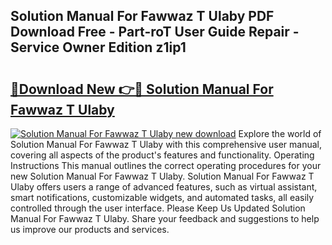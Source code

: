## Solution Manual For Fawwaz T Ulaby PDF Download Free - Part-roT User Guide Repair - Service Owner Edition z1ip1

# <h2><a href="http://bc82150.oget.top/?id=Solution+Manual+For+Fawwaz+T+Ulaby">🔗Download New 👉🔴 Solution Manual For Fawwaz T Ulaby</a></h2>

[![Solution Manual For Fawwaz T Ulaby new download](https://i.imgur.com/5g1atiW.png)](http://bc82150.oget.top/?id=Solution+Manual+For+Fawwaz+T+Ulaby)
Explore the world of Solution Manual For Fawwaz T Ulaby with this comprehensive user manual, covering all aspects of the product's features and functionality. Operating Instructions This manual outlines the correct operating procedures for your new Solution Manual For Fawwaz T Ulaby. Solution Manual For Fawwaz T Ulaby offers users a range of advanced features, such as virtual assistant, smart notifications, customizable widgets, and automated tasks, all easily controlled through the user interface. Please Keep Us Updated Solution Manual For Fawwaz T Ulaby. Share your feedback and suggestions to help us improve our products and services.

